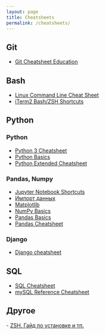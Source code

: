 ```yaml
---
layout: page
title: Cheatsheets
permalink: /cheatsheets/
---
```


<h2>Git</h2>

- <a href="/cheatsheets/git-cheat-sheet-education.pdf" target="_blank" rel="nofollow">Git Cheatsheet Education</a>


<h2>Bash</h2>

- <a href="/cheatsheets/Linux-Command-Line-Cheat-Sheet.pdf" target="_blank" rel="nofollow">Linux Command Line Cheat Sheet</a>
- <a href="/cheatsheets/iterm2-bash-shortcuts.pdf" target="_blank" rel="nofollow">iTerm2 Bash/ZSH Shortcuts</a>



<h2>Python</h2>

<h3>Python</h3>	

- <a href="/cheatsheets/Python-3-Cheat-Sheet.pdf" target="_blank" rel="nofollow">Python 3 Cheatsheet</a>
- <a href="/cheatsheets/Python-Basics-Cheatsheet.pdf" target="_blank" rel="nofollow">Python Basics</a>
- <a href="/cheatsheets/python_cheat_sheet_extended.pdf" target="_blank" rel="nofollow">Python Extended Cheatsheet</a>



<h3>Pandas, Numpy</h3>

- <a href="/cheatsheets/Jupyter_Notebook_CheatSheet_Edureka.pdf" target="_blank" rel="nofollow">Jupyter Notebook Shortcuts</a>
- <a href="/cheatsheets/Importing-Data-Cheatsheet.pdf" target="_blank" rel="nofollow">Импорт данных</a>
- <a href="/cheatsheets/Matplotlib-Cheatsheet.pdf" target="_blank" rel="nofollow">Matplotlib</a>
- <a href="/cheatsheets/NumPy-Basics-Cheatsheet.pdf" target="_blank" rel="nofollow">NumPy Basics</a>
- <a href="/cheatsheets/Pandas-Basics-Cheatsheet.pdf" target="_blank" rel="nofollow">Pandas Basics</a>
- <a href="/cheatsheets/Pandas-Cheatsheet.pdf" target="_blank" rel="nofollow">Pandas Cheatsheet</a>

<h3>Django</h3>

- <a href="/cheatsheets/Django-cheatsheet.pdf" target="_blank" rel="nofollow">Django cheatsheet</a>

<h2>SQL</h2>

- <a href="/cheatsheets/SQL-cheat-sheet.pdf" target="_blank" rel="nofollow">SQL Cheatsheet</a>
- <a href="/cheatsheets/mysql-reference-sheet.pdf" target="_blank" rel="nofollow">mySQL Reference Cheatsheet</a>

<h2>Другое</h2>
- <a href="/cheatsheets/zsh-full gulde.html" target="_blank" rel="nofollow">ZSH. Гайд по установке и тп.</a>